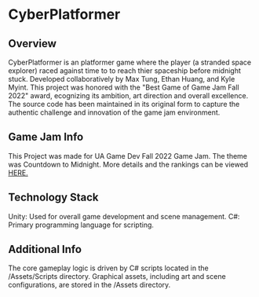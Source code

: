 # CyberPlatformer

## Overview
CyberPlatformer is an platformer game where the player (a stranded space explorer) raced against time to to reach thier spaceship before midnight stuck. Developed collaboratively by Max Tung, Ethan Huang, and Kyle Myint. This project was honored with the "Best Game of Game Jam Fall 2022" award, ecognizing its ambition, art direction and overall excellence.  The source code has been maintained in its original form to capture the authentic challenge and innovation of the game jam environment.

## Game Jam Info
This Project was made for UA Game Dev Fall 2022 Game Jam. The theme was Countdown to Midnight.
More details and the rankings can be viewed [HERE.](https://itch.io/jam/ua-game-dev-fall-2022-game-jam)

## Technology Stack
Unity: Used for overall game development and scene management.
C#: Primary programming language for scripting.

## Additional Info
The core gameplay logic is driven by C# scripts located in the /Assets/Scripts directory. 
Graphical assets, including art and scene configurations, are stored in the /Assets directory. 
